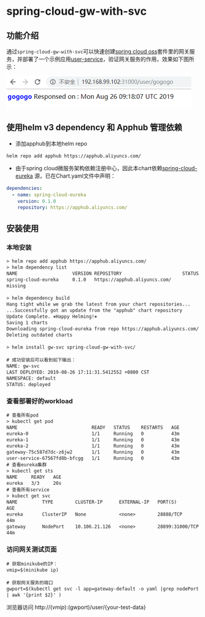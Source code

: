 # spring-cloud-gw-with-svc

## 功能介绍

通过`spring-cloud-gw-with-svc`可以快速创建[spring cloud oss](https://spring.io/projects/spring-cloud-netflix)套件里的网关服务，并部署了一个示例应用[user-service](https://github.com/nevermosby/springcloudoss-user-service)，验证网关服务的作用，效果如下图所示：

![gw-demo](https://raw.githubusercontent.com/nevermosby/helm-chart-spring-cloud-gw-with-svc/master/images/gw-demo.PNG)

## 使用helm v3 dependency 和 Apphub 管理依赖
- 添加apphub到本地helm repo

```shell
helm repo add apphub https://apphub.aliyuncs.com/
```

- 由于spring cloud微服务架构依赖注册中心，因此本chart依赖[spring-cloud-eureka](https://github.com/cloudnativeapp/charts/tree/master/submitted/spring-cloud-eureka) 源，已在Chart.yaml文件中声明：
```yaml
dependencies:
  - name: spring-cloud-eureka
    version: 0.1.0
    repository: https://apphub.aliyuncs.com/
```


## 安装使用

### 本地安装
```shell
> helm repo add apphub https://apphub.aliyuncs.com/
> helm dependency list
NAME                    VERSION REPOSITORY                      STATUS
spring-cloud-eureka     0.1.0   https://apphub.aliyuncs.com/    missing

> helm dependency build
Hang tight while we grab the latest from your chart repositories...
...Successfully got an update from the "apphub" chart repository
Update Complete. ⎈Happy Helming!⎈
Saving 1 charts
Downloading spring-cloud-eureka from repo https://apphub.aliyuncs.com/
Deleting outdated charts

> helm install gw-svc spring-cloud-gw-with-svc/

# 成功安装后可以看到如下输出：
NAME: gw-svc
LAST DEPLOYED: 2019-08-26 17:11:31.5412552 +0800 CST
NAMESPACE: default
STATUS: deployed
```

### 查看部署好的workload
```shell
# 查看所有pod
> kubectl get pod
NAME                           READY   STATUS    RESTARTS   AGE
eureka-0                       1/1     Running   0          43m
eureka-1                       1/1     Running   0          43m
eureka-2                       1/1     Running   0          43m
gateway-75c587d7dc-z6jw2       1/1     Running   0          43m
user-service-67567fd8b-bfcgg   1/1     Running   0          43m
# 查看eureka集群
> kubectl get sts
NAME     READY   AGE
eureka   3/3     20s
# 查看所有service
> kubect get svc
NAME         TYPE        CLUSTER-IP      EXTERNAL-IP   PORT(S)           AGE
eureka       ClusterIP   None            <none>        28888/TCP         44m
gateway      NodePort    10.106.21.126   <none>        28899:31000/TCP   44m
```

### 访问网关测试页面
```shell
# 获取minikube的IP：
vmip=$(minikube ip)

# 获取网关服务的端口
gwport=$(kubectl get svc -l app=gateway-default -o yaml |grep nodePort | awk '{print $2}' )
```

浏览器访问 http://$(vmip):$(gwport)/user/{your-test-data}
